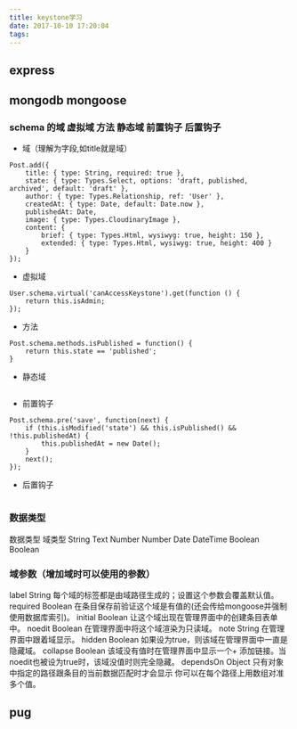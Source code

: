 ```yaml
---
title: keystone学习
date: 2017-10-10 17:20:04
tags:
---
```



## express

<!--more-->

## mongodb mongoose

### schema 的域 虚拟域 方法 静态域 前置钩子 后置钩子

- 域（理解为字段,如title就是域）
```
Post.add({
    title: { type: String, required: true },
    state: { type: Types.Select, options: 'draft, published, archived', default: 'draft' },
    author: { type: Types.Relationship, ref: 'User' },
    createdAt: { type: Date, default: Date.now },
    publishedAt: Date,
    image: { type: Types.CloudinaryImage },
    content: {
        brief: { type: Types.Html, wysiwyg: true, height: 150 },
        extended: { type: Types.Html, wysiwyg: true, height: 400 }
    }
});
```

- 虚拟域
```
User.schema.virtual('canAccessKeystone').get(function () {
	return this.isAdmin;
});
```
- 方法
```
Post.schema.methods.isPublished = function() {
    return this.state == 'published';
}
```
- 静态域
```

```
- 前置钩子
```
Post.schema.pre('save', function(next) {
    if (this.isModified('state') && this.isPublished() && !this.publishedAt) {
        this.publishedAt = new Date();
    }
    next();
});
```
- 后置钩子
```

```

### 数据类型

数据类型	域类型
String	Text
Number	Number
Date	DateTime
Boolean	Boolean


### 域参数（增加域时可以使用的参数）

label String	每个域的标签都是由域路径生成的；设置这个参数会覆盖默认值。
required Boolean	在条目保存前验证这个域是有值的(还会传给mongoose并强制使用数据库索引)。
initial Boolean	让这个域出现在管理界面中的创建条目表单中。
noedit Boolean	在管理界面中将这个域渲染为只读域。
note String	在管理界面中跟着域显示。
hidden Boolean	如果设为true，则该域在管理界面中一直是隐藏域。
collapse Boolean	该域没有值时在管理界面中显示一个+ 添加链接。当noedit也被设为true时，该域没值时则完全隐藏。
dependsOn Object	只有对象中指定的路径跟条目的当前数据匹配时才会显示 你可以在每个路径上用数组对准多个值。

## pug



